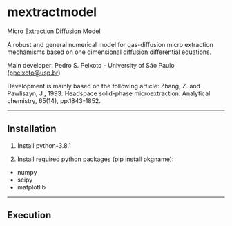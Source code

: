 # mextractmodel
Micro Extraction Diffusion Model

A robust and general numerical model for gas-diffusion micro extraction mechamisms based on one dimensional diffusion differential equations.

Main developer:
Pedro S. Peixoto - University of São Paulo (ppeixoto@usp.br)

Development is mainly based on the following article:
Zhang, Z. and Pawliszyn, J., 1993. Headspace solid-phase microextraction. Analytical chemistry, 65(14), pp.1843-1852.

--------------
 Installation
--------------

1) Install python-3.8.1

2) Install required python packages (pip install pkgname):
- numpy
- scipy
- matplotlib

--------------
Execution
--------------



